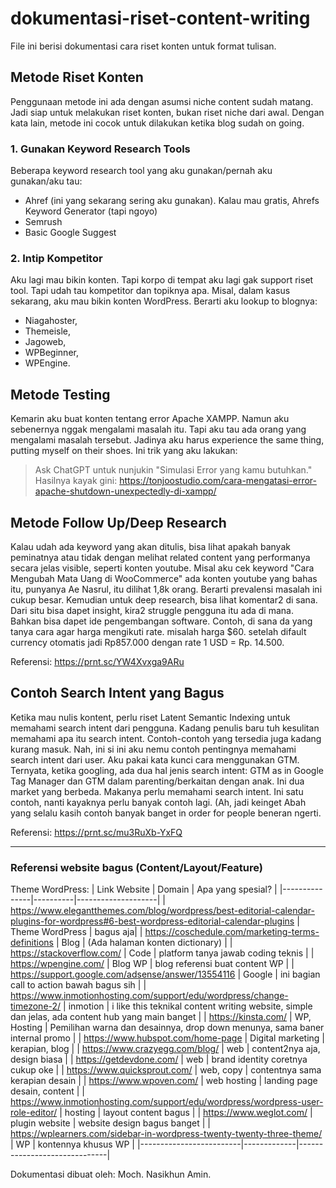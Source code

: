 # dokumentasi-riset-content-writing
File ini berisi dokumentasi cara riset konten untuk format tulisan. 

## Metode Riset Konten
Penggunaan metode ini ada dengan asumsi niche content sudah matang. Jadi siap untuk melakukan riset konten, bukan riset niche dari awal. Dengan kata lain, metode ini cocok untuk dilakukan ketika blog sudah on going. 

### 1. Gunakan Keyword Research Tools
Beberapa keyword research tool yang aku gunakan/pernah aku gunakan/aku tau:
- Ahref (ini yang sekarang sering aku gunakan). Kalau mau gratis, Ahrefs Keyword Generator (tapi ngoyo)
- Semrush
- Basic Google Suggest

### 2. Intip Kompetitor
Aku lagi mau bikin konten. Tapi korpo di tempat aku lagi gak support riset tool. Tapi udah tau kompetitor dan topiknya apa. Misal, dalam kasus sekarang, aku mau bikin konten WordPress. Berarti aku lookup to blognya:
- Niagahoster,
- Themeisle,
- Jagoweb,
- WPBeginner,
- WPEngine.

## Metode Testing 
Kemarin aku buat konten tentang error Apache XAMPP. Namun aku sebenernya nggak mengalami masalah itu. Tapi aku tau ada orang yang mengalami masalah tersebut. Jadinya aku harus experience the same thing, putting myself on their shoes. Ini trik yang aku lakukan:

> Ask ChatGPT untuk nunjukin "Simulasi Error yang kamu butuhkan."
> Hasilnya kayak gini: https://tonjoostudio.com/cara-mengatasi-error-apache-shutdown-unexpectedly-di-xampp/

## Metode Follow Up/Deep Research
Kalau udah ada keyword yang akan ditulis, bisa lihat apakah banyak peminatnya atau tidak dengan melihat related content yang performanya secara jelas visible, seperti konten youtube. Misal aku cek keyword "Cara Mengubah Mata Uang di WooCommerce" ada konten youtube yang bahas itu, punyanya Ae Nasrul, itu dilihat 1,8k orang. Berarti prevalensi masalah ini cukup besar. Kemudian untuk deep research, bisa lihat komentar2 di sana. Dari situ bisa dapet insight, kira2 struggle pengguna itu ada di mana. Bahkan bisa dapet ide pengembangan software. Contoh, di sana da yang tanya cara agar harga mengikuti rate. misalah harga $60. setelah difault currency otomatis jadi Rp857.000 dengan rate 1 USD = Rp. 14.500. 

Referensi: https://prnt.sc/YW4Xvxga9ARu

## Contoh Search Intent yang Bagus
Ketika mau nulis kontent, perlu riset Latent Semantic Indexing untuk memahami search intent dari pengguna. Kadang penulis baru tuh kesulitan memahami apa itu search intent. Contoh-contoh yang tersedia juga kadang kurang masuk. Nah, ini si ini aku nemu contoh pentingnya memahami search intent dari user. Aku pakai kata kunci cara menggunakan GTM. Ternyata, ketika googling, ada dua hal jenis search intent: GTM as in Google Tag Manager dan GTM dalam parenting/berkaitan dengan anak. Ini dua market yang berbeda. Makanya perlu memahami search intent. Ini satu contoh, nanti kayaknya perlu banyak contoh lagi. (Ah, jadi keinget Abah yang selalu kasih contoh banyak banget in order for people beneran ngerti.

Referensi: https://prnt.sc/mu3RuXb-YxFQ

<hr />

### Referensi website bagus (Content/Layout/Feature)

Theme WordPress:
| Link Website  | Domain   | Apa yang spesial?  |
|---------------|----------|--------------------|
| https://www.elegantthemes.com/blog/wordpress/best-editorial-calendar-plugins-for-wordpress#6-best-wordpress-editorial-calendar-plugins | Theme WordPress  | bagus aja|
| https://coschedule.com/marketing-terms-definitions  | Blog  | (Ada halaman konten dictionary)  |
| https://stackoverflow.com/  | Code | platform tanya jawab coding teknis  |
| https://wpengine.com/  | Blog WP  | blog referensi buat content WP  |
| https://support.google.com/adsense/answer/13554116  | Google | ini bagian call to action bawah bagus sih  |
| https://www.inmotionhosting.com/support/edu/wordpress/change-timezone-2/  | inmotion | i like this teknikal content writing website, simple dan jelas, ada content hub yang main banget  |
| https://kinsta.com/ | WP, Hosting | Pemilihan warna dan desainnya, drop down menunya, sama baner internal promo |
| https://www.hubspot.com/home-page | Digital marketing | kerapian, blog |
| https://www.crazyegg.com/blog/ | web | content2nya aja, design biasa |
| https://getdevdone.com/ | web | brand identity coretnya cukup oke |
| https://www.quicksprout.com/ | web, copy | contentnya sama kerapian desain |
| https://www.wpoven.com/ | web hosting | landing page desain, content |
| https://www.inmotionhosting.com/support/edu/wordpress/wordpress-user-role-editor/  | hosting | layout content bagus  |
| https://www.weglot.com/  | plugin website | website design bagus banget |
| https://wplearners.com/sidebar-in-wordpress-twenty-twenty-three-theme/ | WP | kontennya khusus WP |
|-------------------------|-------------|------------------------------|

Dokumentasi dibuat oleh: Moch. Nasikhun Amin. 

